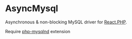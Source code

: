 # AsyncMysql

Asynchronous & non-blocking MySQL driver for [React.PHP](https://github.com/reactphp/react).

Require [php-mysqlnd](http://php.net/manual/ru/book.mysqlnd.php) extension